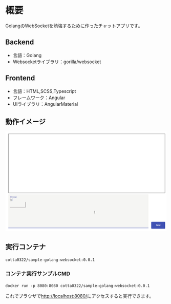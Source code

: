 # 概要
GolangのWebSocketを勉強するために作ったチャットアプリです。

## Backend
- 言語：Golang
- Websocketライブラリ：gorilla/websocket

## Frontend
- 言語：HTML,SCSS,Typescript
- フレームワーク：Angular
- UIライブラリ：AngularMaterial

## 動作イメージ
![](Docs/image.gif) 

## 実行コンテナ
`cotta0322/sample-golang-websocket:0.0.1`

### コンテナ実行サンプルCMD
`docker run -p 8080:8080 cotta0322/sample-golang-websocket:0.0.1`

これでブラウザで[http://localhost:8080/](ttp://localhost:8080/)にアクセスすると実行できます。